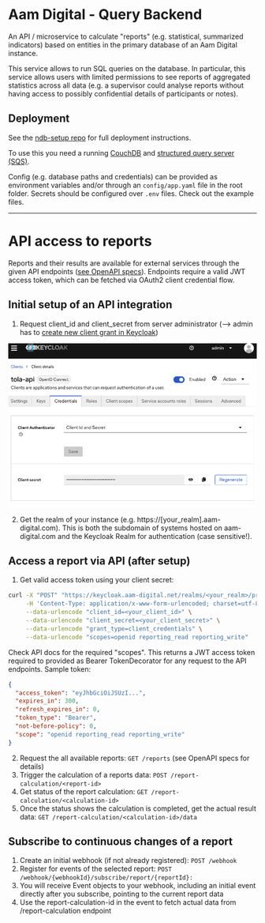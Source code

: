 # Aam Digital - Query Backend
An API / microservice to calculate "reports" (e.g. statistical, summarized indicators) based on entities in the primary database of an Aam Digital instance.


This service allows to run SQL queries on the database.
In particular, this service allows users with limited permissions to see reports of aggregated statistics across all data (e.g. a supervisor could analyse reports without having access to possibly confidential details of participants or notes).

## Deployment
See the [ndb-setup repo](https://github.com/Aam-Digital/ndb-setup) for full deployment instructions.

To use this you need a running [CouchDB](https://docs.couchdb.org/en/stable/) and [structured query server (SQS)](https://neighbourhood.ie/products-and-services/structured-query-server).

Config (e.g. database paths and credentials) can be provided as environment variables and/or through an `config/app.yaml` file in the root folder. 
Secrets should be configured over `.env` files. Check out the example files.

-----
# API access to reports
Reports and their results are available for external services through the given API endpoints ([see OpenAPI specs](./docs/api-specs/reporting-api-v1.yaml)). Endpoints require a valid JWT access token, which can be fetched via OAuth2 client credential flow.

## Initial setup of an API integration
1. Request client_id and client_secret from server administrator (--> admin has to [create new client grant in Keycloak](https://www.keycloak.org/docs/latest/server_admin/#_oidc_clients))

![Keycloak Client Setup](docs/assets/keycloak-client-setup.png)

2. Get the realm of your instance (e.g. https://[your_realm].aam-digital.com). This is both the subdomain of systems hosted on aam-digital.com and the Keycloak Realm for authentication (case sensitive!).

## Access a report via API (after setup)

1. Get valid access token using your client secret:

```bash
curl -X "POST" "https://keycloak.aam-digital.net/realms/<your_realm>/protocol/openid-connect/token" \
     -H 'Content-Type: application/x-www-form-urlencoded; charset=utf-8' \
     --data-urlencode "client_id=<your_client_id>" \
     --data-urlencode "client_secret=<your_client_secret>" \
     --data-urlencode "grant_type=client_credentials" \
     --data-urlencode "scopes=openid reporting_read reporting_write"
```
Check API docs for the required "scopes".
This returns a JWT access token required to provided as Bearer TokenDecorator for any request to the API endpoints. Sample token:
```json
{
  "access_token": "eyJhbGciOiJSUzI...",
  "expires_in": 300,
  "refresh_expires_in": 0,
  "token_type": "Bearer",
  "not-before-policy": 0,
  "scope": "openid reporting_read reporting_write"
}
```

2. Request the all available reports: `GET /reports` (see OpenAPI specs for details)
3. Trigger the calculation of a reports data: `POST /report-calculation/<report-id>`
4. Get status of the report calculation: `GET /report-calculation/<calculation-id>`
5. Once the status shows the calculation is completed, get the actual result data: `GET /report-calculation/<calculation-id>/data`


## Subscribe to continuous changes of a report
1. Create an initial webhook (if not already registered): `POST /webhook`
2. Register for events of the selected report: `POST /webhook/{webhookId}/subscribe/report/{reportId}:`
3. You will receive Event objects to your webhook, including an initial event directly after you subscribe, pointing to the current report data
4. Use the report-calculation-id in the event to fetch actual data from /report-calculation endpoint
